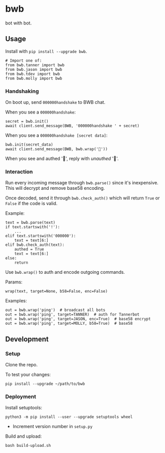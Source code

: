 # bwb

bot with bot.

## Usage

Install with `pip install --upgrade bwb`.

```text
# Import one of:
from bwb.tanner import bwb
from bwb.jason import bwb
from bwb.tdev import bwb
from bwb.molly import bwb
```

### Handshaking

On boot up, send `000000handshake` to BWB chat.

When you see a `000000handshake`:

```text
secret = bwb.init()
await client.send_message(BWB, '000000handshake ' + secret)
```

When you see a `000000handshake [secret data]`:

```text
bwb.init(secret_data)
await client.send_message(BWB, bwb.wrap('🤝'))
```

When you see and authed '🤝', reply with *unauthed* '🤝'.

### Interaction

Run every incoming message through `bwb.parse()` since it's inexpensive. This will decrypt and remove base58 encoding.

Once decoded, send it through `bwb.check_auth()` which will return `True` or `False` if the code is valid.

Example:

```text
text = bwb.parse(text)
if text.startswith('!'):
    ...
elif text.startswith('000000'):
    text = text[6:]
elif bwb.check_auth(text):
    authed = True
    text = text[6:]
else:
    return
```

Use `bwb.wrap()` to auth and encode outgoing commands.

Params:

```text
wrap(text, target=None, b58=False, enc=False)
```

Examples:
```text
out = bwb.wrap('ping')  # broadcast all bots
out = bwb.wrap('ping', target=TANNER)  # auth for Tannerbot
out = bwb.wrap('ping', target=JASON, enc=True)  # base58 encrypt
out = bwb.wrap('ping', target=MOLLY, b58=True)  # base58
```

## Development

### Setup

Clone the repo.

To test your changes:

```text
pip install --upgrade ~/path/to/bwb
```

### Deployment

Install setuptools:

```text
python3 -m pip install --user --upgrade setuptools wheel
```

* Increment version number in `setup.py`

Build and upload:

```text
bash build-upload.sh
```
